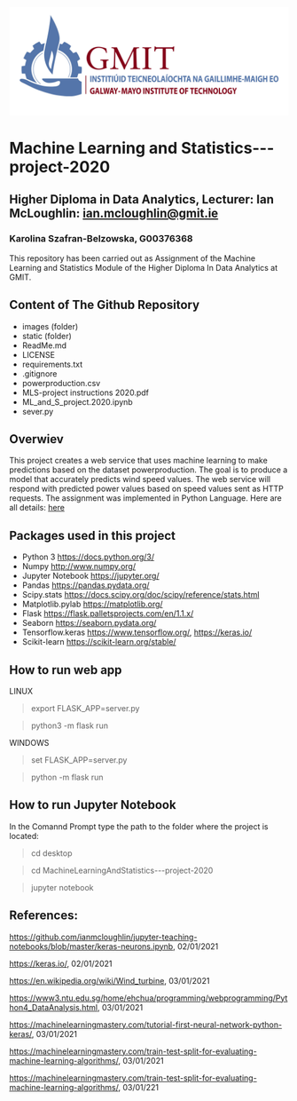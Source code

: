 ![](images/logo_GMIT.jpeg)

# Machine Learning and Statistics---project-2020

## Higher Diploma in Data Analytics, Lecturer: Ian McLoughlin: ian.mcloughlin@gmit.ie
### Karolina Szafran-Belzowska, G00376368

This repository has been carried out as Assignment of the Machine Learning and Statistics Module of the Higher Diploma In Data Analytics at GMIT.


## Content of The Github Repository

- images (folder)
- static (folder)
- ReadMe.md
- LICENSE
- requirements.txt
- .gitignore
- powerproduction.csv
- MLS-project instructions 2020.pdf
- ML_and_S_project.2020.ipynb
- sever.py

## Overwiev

This project creates a web service that uses machine learning to make predictions based on the dataset powerproduction. The goal is to produce a model that accurately predicts wind speed values. The web service will respond with predicted power values based on speed values sent as HTTP requests. 
The assignment was implemented in Python Language. Here are all details: [here](https://github.com/karolinaszafranbelzowska/MachineLearningAndStatistics---project-2020/blob/main/MLS%20-%20project%20instructions%202020.pdf)

## Packages used in this project

- Python 3 https://docs.python.org/3/
- Numpy http://www.numpy.org/ 
- Jupyter Notebook https://jupyter.org/ 
- Pandas https://pandas.pydata.org/
- Scipy.stats https://docs.scipy.org/doc/scipy/reference/stats.html
- Matplotlib.pylab https://matplotlib.org/
- Flask https://flask.palletsprojects.com/en/1.1.x/
- Seaborn https://seaborn.pydata.org/
- Tensorflow.keras https://www.tensorflow.org/, https://keras.io/
- Scikit-learn https://scikit-learn.org/stable/

## How to run web app

LINUX
> export FLASK_APP=server.py

> python3 -m flask run

WINDOWS
> set FLASK_APP=server.py

> python -m flask run

## How to run Jupyter Notebook
In the Comannd Prompt type the path to the folder where the project is located:
> cd desktop

> cd MachineLearningAndStatistics---project-2020

> jupyter notebook


## References:

https://github.com/ianmcloughlin/jupyter-teaching-notebooks/blob/master/keras-neurons.ipynb, 02/01/2021

https://keras.io/, 02/01/2021

https://en.wikipedia.org/wiki/Wind_turbine, 03/01/2021

https://www3.ntu.edu.sg/home/ehchua/programming/webprogramming/Python4_DataAnalysis.html, 03/01/2021

https://machinelearningmastery.com/tutorial-first-neural-network-python-keras/, 03/01/2021

https://machinelearningmastery.com/train-test-split-for-evaluating-machine-learning-algorithms/, 03/01/2021

https://machinelearningmastery.com/train-test-split-for-evaluating-machine-learning-algorithms/, 03/01/221
